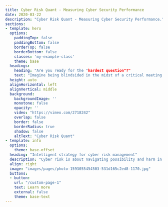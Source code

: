 ```yaml
---
title: Cyber Risk Quant - Measuring Cyber Security Performance
date: 2020-03-22
description: "Cyber Risk Quant - Measuring Cyber Security Performance."
sections:
- template: hero
  options:
    paddingTop: false
    paddingBottom: false
    borderTop: false
    borderBottom: false
    classes: 'my-example-class'
    theme: base
  headings:
    heading: "Are you ready for the "hardest question"?" 
    text: "Imagine being blindsided in the midst of a critical meeting with a question you don't want to answer."
  height: auto
  alignHorizontal: left
  alignVertical: middle
  background:
    backgroundImage: ''
    monotone: false
    opacity: ''
    video: "https://vimeo.com/2718242"
    overlap: false
    border: false
    borderRadius: true
    shadow: false
    altText: "Cyber Risk Quant"
- template: info
  options:
    theme: base-offset
  heading: "Intelligent strategy for cyber risk management"
  description: "Cyber risk is about navigating possibility and harm in the complex world of networked technology. Knowing what to do in which circumstances, deciding when and how to spend budget on prevention, and when to accept risks without mitigation are strategic questions."
  align: right
  image: "images/pages/photo-1593055454503-531d165c2ed8-1170.jpg"
  buttons:
  - button: 
    url: "/custom-page-1"
    text: Learn more 
    external: false
    theme: base-text
---
```


